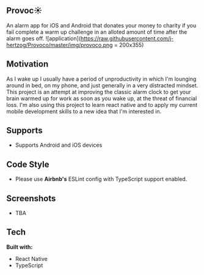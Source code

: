 ## Provoc:sunny:
An alarm app for iOS and Android that donates your money to charity if you fail complete a warm up challenge in an alloted amount of time after the alarm goes off.
![application](https://raw.githubusercontent.com/j-hertzog/Provoco/master/img/provoco.png = 200x355)

## Motivation 
As I wake up I usually have a period of unproductivity in which I'm lounging around in bed, on my phone, and just generally in a very distracted mindset. This project is an attempt at improving the classic alarm clock to get your brain warmed up for work as soon as you wake up, at the threat of financial loss. I'm also using this project to learn react native and to apply my current mobile development skills to a new idea that I'm interested in. 

## Supports 
- Supports Android and iOS devices

## Code Style
- Please use **Airbnb's** ESLint config with TypeScript support enabled.
## Screenshots
- TBA
## Tech
**Built with:**
- React Native
- TypeScript


